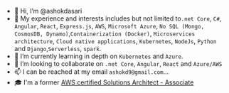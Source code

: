 - 👋 Hi, I’m @ashokdasari
- 👀 My experience and interests includes but not limited to`.net Core`, `C#`, `Angular`, `React`, `Express.js`, `AWS`, `Microsoft Azure`, `No SQL (Mongo, CosmosDB, Dynamo)`,`Containerization (Docker)`, `Microservices architecture`, `Cloud native applications`, `Kubernetes`, `NodeJs`, `Python` and `Django`,`Serverless`, `spark`.
- 🌱 I’m currently learning in depth on `Kubernetes` and `Azure`.
- 💞️ I’m looking to collaborate on `.net Core`, `Angular`, `React` and `Azure/AWS`
- 📫 I can be reached at my email `ashokd9@gmail.com`...
- 🎓 I'm a former [AWS certified Solutions Architect - Associate](https://www.credly.com/badges/0836b097-2c4f-4803-9013-f4c2de902bfc)
<!---
ashokdasari/ashokdasari is a ✨ special ✨ repository because its `README.md` (this file) appears on your GitHub profile.
You can click the Preview link to take a look at your changes.
--->
